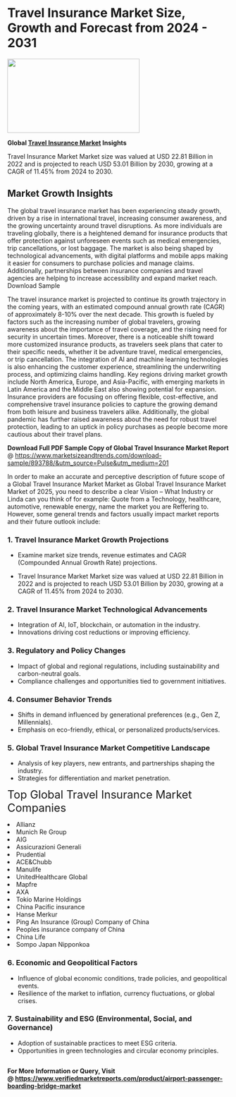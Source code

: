 <H1>Travel Insurance Market Size, Growth and Forecast from 2024 - 2031</H1><img class="aligncenter size-medium wp-image-584254" src="https://thirdeyenews.in/wp-content/uploads/2024/09/Global-Market-Research-300x168.jpeg" alt="" width="300" height="168" /><p><strong>Global&nbsp;<a href="https://www.marketsizeandtrends.com/download-sample/893788/&amp;utm_source=Pulse&amp;utm_medium=201">Travel Insurance Market</a> Insights</strong></p><p>Travel Insurance Market Market size was valued at USD 22.81 Billion in 2022 and is projected to reach USD 53.01 Billion by 2030, growing at a CAGR of 11.45% from 2024 to 2030.</p><p><h2>Market Growth Insights</h2> <p>The global travel insurance market has been experiencing steady growth, driven by a rise in international travel, increasing consumer awareness, and the growing uncertainty around travel disruptions. As more individuals are traveling globally, there is a heightened demand for insurance products that offer protection against unforeseen events such as medical emergencies, trip cancellations, or lost baggage. The market is also being shaped by technological advancements, with digital platforms and mobile apps making it easier for consumers to purchase policies and manage claims. Additionally, partnerships between insurance companies and travel agencies are helping to increase accessibility and expand market reach. Download Sample</p> <p>The travel insurance market is projected to continue its growth trajectory in the coming years, with an estimated compound annual growth rate (CAGR) of approximately 8-10% over the next decade. This growth is fueled by factors such as the increasing number of global travelers, growing awareness about the importance of travel coverage, and the rising need for security in uncertain times. Moreover, there is a noticeable shift toward more customized insurance products, as travelers seek plans that cater to their specific needs, whether it be adventure travel, medical emergencies, or trip cancellation. The integration of AI and machine learning technologies is also enhancing the customer experience, streamlining the underwriting process, and optimizing claims handling. Key regions driving market growth include North America, Europe, and Asia-Pacific, with emerging markets in Latin America and the Middle East also showing potential for expansion. Insurance providers are focusing on offering flexible, cost-effective, and comprehensive travel insurance policies to capture the growing demand from both leisure and business travelers alike. Additionally, the global pandemic has further raised awareness about the need for robust travel protection, leading to an uptick in policy purchases as people become more cautious about their travel plans. </p><p><span class=""><strong>Download Full PDF Sample Copy of Global Travel Insurance Market Report</strong> @ <a href="https://www.marketsizeandtrends.com/download-sample/893788/&amp;utm_source=Pulse&amp;utm_medium=201" target="_blank">https://www.marketsizeandtrends.com/download-sample/893788/&amp;utm_source=Pulse&amp;utm_medium=201</a></span></p><p>In order to make an accurate and perceptive description of future scope of a Global&nbsp;Travel Insurance Market Market as Global&nbsp;Travel Insurance Market Market of 2025, you need to describe a clear Vision &ndash; What Industry or Linda can you think of for example: Quote from a Technology, healthcare, automotive, renewable energy, name the market you are Reffering to. However, some general trends and factors usually impact market reports and their future outlook include:</p><h3>1.&nbsp;<strong>Travel Insurance Market Growth Projections</strong></h3><ul><li>Examine market size trends, revenue estimates and CAGR (Compounded Annual Growth Rate) projections.</li><li><p>Travel Insurance Market Market size was valued at USD 22.81 Billion in 2022 and is projected to reach USD 53.01 Billion by 2030, growing at a CAGR of 11.45% from 2024 to 2030.</p></li></ul><h3>2.&nbsp;<strong>Travel Insurance Market Technological Advancements</strong></h3><ul><li>Integration of AI, IoT, blockchain, or automation in the industry.</li><li>Innovations driving cost reductions or improving efficiency.</li></ul><h3>3.&nbsp;<strong>Regulatory and Policy Changes</strong></h3><ul><li>Impact of global and regional regulations, including sustainability and carbon-neutral goals.</li><li>Compliance challenges and opportunities tied to government initiatives.</li></ul><h3>4.&nbsp;<strong>Consumer Behavior Trends</strong></h3><ul><li>Shifts in demand influenced by generational preferences (e.g., Gen Z, Millennials).</li><li>Emphasis on eco-friendly, ethical, or personalized products/services.</li></ul><h3>5.&nbsp;<strong>Global Travel Insurance Market Competitive Landscape</strong></h3><ul><li>Analysis of key players, new entrants, and partnerships shaping the industry.</li><li>Strategies for differentiation and market penetration.</li></ul><p data-pm-slice="1 1 []"><span style="color: inherit; font-family: inherit; font-size: 25px;">Top Global Travel Insurance Market Companies</span></p><div class="" data-test-id=""><p><li>Allianz</li><li> Munich Re Group</li><li> AIG</li><li> Assicurazioni Generali</li><li> Prudential</li><li> ACE&Chubb</li><li> Manulife</li><li> UnitedHealthcare Global</li><li> Mapfre</li><li> AXA</li><li> Tokio Marine Holdings</li><li> China Pacific insurance</li><li> Hanse Merkur</li><li> Ping An Insurance (Group) Company of China</li><li> Peoples insurance company of China</li><li> China Life</li><li> Sompo Japan Nipponkoa</li></p></div><h3>6.&nbsp;<strong>Economic and Geopolitical Factors</strong></h3><ul><li>Influence of global economic conditions, trade policies, and geopolitical events.</li><li>Resilience of the market to inflation, currency fluctuations, or global crises.</li></ul><h3>7.&nbsp;<strong>Sustainability and ESG (Environmental, Social, and Governance)</strong></h3><ul><li>Adoption of sustainable practices to meet ESG criteria.</li><li>Opportunities in green technologies and circular economy principles.</li></ul><h2><strong style="font-size: 14px;">For More Information or Query, Visit @&nbsp;</strong><a style="background-color: #ffffff; font-size: 14px;" href="https://www.marketsizeandtrends.com/report/travel-insurance-market-/" target="_blank">https://www.verifiedmarketreports.com/product/airport-passenger-boarding-bridge-market</a></h2>
